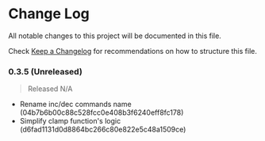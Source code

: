 # Change Log

All notable changes to this project will be documented in this file.

Check [Keep a Changelog](http://keepachangelog.com/) for recommendations on how to structure this file.


### 0.3.5 (Unreleased)
> Released N/A

* Rename inc/dec commands name (04b7b6b00c88c528fcc0e408b3f6240eff8fc178)
* Simplify clamp function's logic (d6fad1131d0d8864bc266c80e822e5c48a1509ce)
